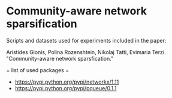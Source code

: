 # Community-aware network sparsification
Scripts and datasets used for experiments included in the paper:

Aristides Gionis, Polina Rozenshtein, Nikolaj Tatti, Evimaria Terzi. "Community-aware network sparsfication."

= list of used packages =
* https://pypi.python.org/pypi/networkx/1.11
* https://pypi.python.org/pypi/pqueue/0.1.1